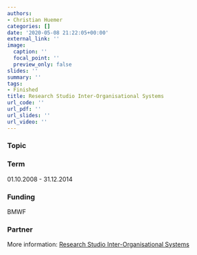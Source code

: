```yaml
---
authors:
- Christian Huemer
categories: []
date: '2020-05-08 21:22:05+00:00'
external_link: ''
image:
  caption: ''
  focal_point: ''
  preview_only: false
slides: ''
summary: ''
tags:
- Finished
title: Research Studio Inter-Organisational Systems
url_code: ''
url_pdf: ''
url_slides: ''
url_video: ''
---
```


### Topic

### Term

01.10.2008 - 31.12.2014

### Funding

BMWF

### Partner

More information: [Research Studio Inter-Organisational Systems](http://ios.researchstudio.at)